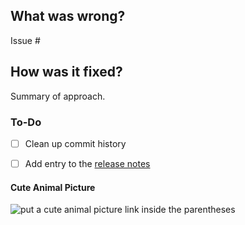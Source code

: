 ## What was wrong?

Issue #

## How was it fixed?

Summary of approach.

### To-Do

[//]: # (Stay ahead of things, add list items here!)
- [ ] Clean up commit history

[//]: # (For important changes that should go into the release notes please add a newsfragment file as explained here: https://github.com/platonnetwork/platon-rlp/blob/master/newsfragments/README.md)

[//]: # (See: https://platon-rlp.readthedocs.io/en/latest/contributing.html#pull-requests)
- [ ] Add entry to the [release notes](https://github.com/platonnetwork/platon-rlp/blob/master/newsfragments/README.md)

#### Cute Animal Picture

![put a cute animal picture link inside the parentheses]()
